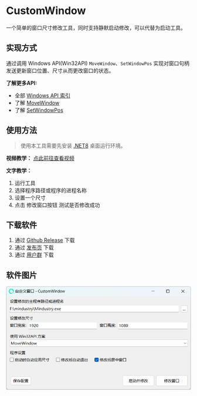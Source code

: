 # CustomWindow
一个简单的窗口尺寸修改工具，同时支持静默启动修改，可以代替为启动工具。

## 实现方式

通过调用 Windows API(Win32API) `MoveWindow`、`SetWindowPos` 实现对窗口句柄发送更新窗口位置、尺寸从而更改窗口的状态。

**了解更多API:**
- 全部 [Windows API 索引](https://learn.microsoft.com/zh-cn/windows/win32/apiindex/windows-api-list)
- 了解 [MoveWindow](https://learn.microsoft.com/zh-cn/windows/win32/api/winuser/nf-winuser-movewindow)
- 了解 [SetWindowPos](https://learn.microsoft.com/zh-cn/windows/win32/api/winuser/nf-winuser-setwindowpos)

## 使用方法

> 使用本工具需要先安装 [.NET8](https://dotnet.microsoft.com/zh-cn/download/dotnet/8.0) 桌面运行环境。

**视频教学：**
[点此前往查看视频](https://www.bilibili.com/video/BV1tTqcYmEMp/)

**文字教学：**
1. 运行工具
2. 选择程序路径或程序的进程名称
3. 设置一个尺寸
4. 点击 修改窗口按钮 测试是否修改成功

## 下载软件

1. 通过 [Github Release](https://github.com/FastChen/CustomWindow/releases) 下载
2. 通过 [发布页](https://nullcraft.org/d/100) 下载
3. 通过 [用户群](https://jq.qq.com/?_wv=1027&k=A9YzWvbS) 下载

## 软件图片

![主页面](./images/main.png)